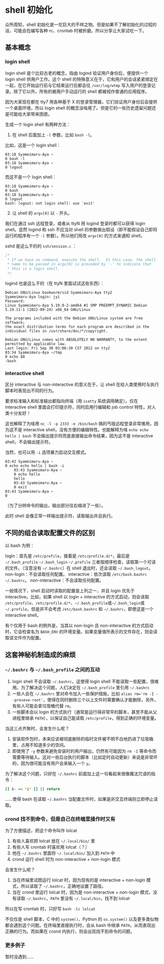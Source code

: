 # shell 初始化

众所周知，shell 初始化是一坨巨大的不祥之物。但是如果不了解初始化的过程的话，可能会在编写各种 rc、crontab 时被折磨。所以分享让大家试吃一下。

## 基本概念

### login shell

login shell 是个比较古老的概念，指由 logind 验证用户身份后，便提供一个 login shell 供用户工作。这个 shell 的特殊意义在于，它和用户的会话紧紧绑定在一起，在它开始运行前与它结束运行后都会往 `/var/log/wtmp` 写入用户的登录记录。除了它以外，所有的被用户手动运行的 shell 都被视作普通的应用程序。

因为大家现在都在 tty7 用各种基于 X 的登录管理器，它们验证用户身份后会提供一个桌面环境，所以 login shell 的概念没啥用了。但是它的一些历史遗留问题还是可能给大家带来困惑。

生成一个 login shell 有两种方法：

1. 在 shell 后面加上 `-l` 参数，比如 `bash -l`。

比如，这是一个 login shell：

```plain
03:18 Syameimaru-Aya ~
0 bash -l
03:18 Syameimaru-Aya ~
0 logout
```

而这不是一个 login shell：

```plain
03:18 Syameimaru-Aya ~
0 bash
03:18 Syameimaru-Aya ~
0 logout
bash: logout: not login shell: use `exit'
```

2. 让 shell 的 `argv[0]` 以 `-` 开头。

我们在通过 ssh 远程登录，或者从 ttyN 用 logind 登录时都可以获得 login shell。显然 logind 和 ssh 不应当对 shell 的参数做出假设（即不能假设自己即将运行的程序有一个 `-l` 参数）。所以他们用改 `argv[0]` 的方式来通知 shell。

sshd 是这么干的的 `ssh/session.c` ：

```c
/*
 * If we have no command, execute the shell.  In this case, the shell
 * name to be passed in argv[0] is preceded by '-' to indicate that
 * this is a login shell.
 */
```

logind 也是这么干的（在 ttyN 里面试试这些东西）：

```plain
Debian GNU/Linux bookworm/sid Syameimaru-Aya tty2
Syameimaru-Aya login: jyi
Password:
Linux Syameimaru-Aya 5.19.0-2-amd64 #1 SMP PREEMPT_DYNAMIC Debian 5.19.11-1 (2022-09-24) x86_64 GNU/Linux

The programs included with the Debian GNU/Linux system are free software;
the exact distribution terms for each program are described in the
individual files in /usr/share/doc/*/copyright.

Debian GNU/Linux comes with ABSOLUTELY NO WARRANTY, to the extent
permitted by applicable law.
Last login: Fri Sep 30 03:06:30 CST 2022 on tty2
03:34 Syameimaru-Aya ~/tmp
0 echo $0
-bash
```

### interactive shell

区分 interactive 与 non-interactive 的意义在于，让 shell 在给人类使用时与执行脚本时表现出不同的行为。

要求标准输入和标准输出都指向终端（用 `isatty` 系统调用确定）。仅在 interactive shell 里面会打印提示符，同时启用行编辑和 job control 特性，对人类十分友好！

这也解释了为啥用 `nc -l -p 2333 -e /bin/bash` 搞的丐版远程登录非常难用，因为这不是 interactive shell，没有方便的编辑特性。也能解释为啥 `echo echo hello | bash` 不会输出提示符而是直接输出命令结果，因为这不是 interactive shell，不会输出提示符。

当然，也可以用 `-i` 选项暴力启动交互模式。

```plain
03:42 Syameimaru-Aya ~
0 echo echo hello | bash -i
    03:43 Syameimaru-Aya ~
    0 echo hello
    hello
    03:43 Syameimaru-Aya ~
    0 exit
03:43 Syameimaru-Aya ~
0
```

（为了分辨命令的输出，输出部分往右缩进了一些）。

此时 shell 会像正常一样输出提示符，读取输出并且执行。

## 不同的组合读取配置文件的区别

以 bash 为例：

login：首先是 `/etc/profile`，接着是 `/etc/profile.d/*`，最后是 `~/.bash_profile` `~/.bash_login` `~/.profile` 三者按顺序检查，读取第一个可读的文件。（注意没有 `~/.bashrc`）在 shell 退出时，还会读取 `~/.bash_logout`。
non-login：不会读取任何配置。
interactive：依次读取 `/etc/bash.bashrc` `~/.bashrc`。
non-interactive：不会读取任何配置。

一般情况下，shell 启动时读取的配置是上列之一，并且 login 优先于 interactive。比如，如果 shell 以 login + interactive 的方式启动，则会读取 `/etc/profile`、`/etc/profile.d/*`、`~/.bash_profile`或`~/.bash_login`或`~/.profile`，但是并不会考虑 `/etc/bash.bashrc` 和 `~/.bashrc`，即使这是一个 interactive shell。

有个仅用于 bash 的例外是，当其以 non-login 且 non-interactive 的方式启动时，它会检查名为 `BASH_ENV` 的环境变量。如果变量值所表示的文件存在，则会读取该文件作为配置。

## 这套神秘机制造成的麻烦

### `~/.bashrc` 与 `~/.bash_profile` 之间的互动

1. login shell 不会读取 `~/.bashrc`，这使得 login shell 不能读取一些配置，很难用。为了解决这个问题，人们决定在 `~/.bash_profile` 里引用 `~/.bashrc`
2. 一些人会在 `~/.bashrc` 里对命令加入一些保护措施，比如 `alias rm='rm -I --preseve-root'`，使得在同时删除三个以上文件时需要确认才能删除，另外，有些人可能会拿垃圾桶代替 `rm`。
3. 一些脚本会以 login 的方式执行（通常是运行得非常早的脚本，甚至不能从父进程里继承 `PATH`），以保证自己能读取 `/etc/profile`，得到正确的环境变量。

当这三点齐聚时，会发生什么呢？

1. 安装软件包时，本来应该被彻底删除的临时文件被不明不白地扔进了垃圾箱里，占用不知道多少的空间。
2. 即使用了 `-y` 参数来避免安装时的用户输出，仍然有可能因为 `rm -I` 等命令而需要等待输入。这对一些后台执行的脚本（比如定时自动更新）来说是非常坏的，因为很可能没有用户会来输入一个 `y`。

为了解决这个问题，只好在 `~/.bashrc` 前面加上这一句看起来很像魔法咒语的指令：

```sh
[[ $- == *i* ]] || return
```

……使得 bash 在读取 `~/.bashrc` 当配置文件时，如果是非交互终端则立即停止读取。

### crond 找不到命令，但是自己在终端里操作时又有

为了方便描述，把这个命令叫作 lolcat

1. 有些人喜欢把 lolcat 放在 `~/.local/bin/` 里
2. 有些人写 crontab 时喜欢用 lolcat（？）
3. 他在 `~/.bashrc` 里面将 `~/.local/bin/` 加入到 `PATH` 中
4. crond 运行 shell 时为 non-interactive + non-login 模式

会发生什么呢？

1. 当在终端里试图运行 lolcat 时，因为现有的是 interactive + non-login 模式，所以读取了 `~/.bashrc`，正确地设置了路径。
2. 当在 crond 里运行 lolcat 时，因为是 non-interactive + non-login 模式，没有读取 `~/.bashrc`，`PATH` 里没有 `~/.local/bin`，找不到 lolcat

所以在写 crontab 时，只好写 `bash -lc lolcat`

不仅仅是 shell 脚本，C 中的 `system()`、Python 的 `os.system()` 以及更多类似物都会遇到这个问题。在终端里直接执行时，会从 bash 中继承 `PATH`，从而表现出正确的行为。而如果在 crond 内执行，则会出现找不到命令的问题。

### 更多例子

暂时没遇到……
